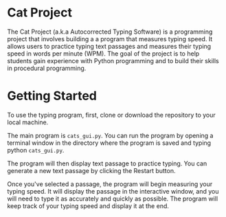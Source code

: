 # Cat Project

The Cat Project (a.k.a Autocorrected Typing Software) is a programming project that involves building a a program that measures typing speed. It allows users to practice typing text passages and measures their typing speed in words per minute (WPM). The goal of the project is to help students gain experience with Python programming and to build their skills in procedural programming.

# Getting Started

To use the typing program, first, clone or download the repository to your local machine.

The main program is ```cats_gui.py```. You can run the program by opening a terminal window in the directory where the program is saved and typing python ```cats_gui.py```.

The program will then display text passage to practice typing. You can generate a new text passage by clicking the Restart button.

Once you've selected a passage, the program will begin measuring your typing speed. It will display the passage in the interactive window, and you will need to type it as accurately and quickly as possible. The program will keep track of your typing speed and display it at the end.

